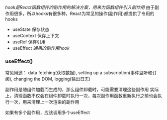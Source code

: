 *hook是React函数组件的副作用的解决方案，用来为函数组件引入副作用*
由于副作用很多，所以hooks有很多种，React为常见的操作(副作用)都提供了专用的hooks
+ useState 保存状态
+ useContext 保存上下文
+ useRef 保存引用
+ useEffect *通用的副作用hook*

### useEffect()
常见用途：
data fetching(获取数据), 
setting up a subscription(事件监听和订阅), 
changing the DOM, 
logging(输出日志)

副作用是随组件加载而生成的，那么组件卸载时，可能需要清理这些副作用
实际上，清理函数不仅会在组件卸载时执行一次，每次副作用函数重新执行之前也会执行一次，用来清理上一次渲染的副作用

如果有多个副作用，应该调用多个useEffect